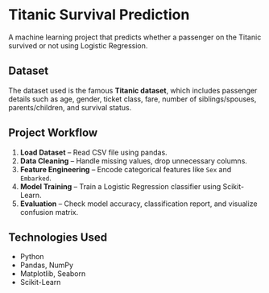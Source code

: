 # Titanic Survival Prediction   

A machine learning project that predicts whether a passenger on the Titanic survived or not using Logistic Regression.  

##  Dataset  
The dataset used is the famous **Titanic dataset**, which includes passenger details such as age, gender, ticket class, fare, number of siblings/spouses, parents/children, and survival status.  

## Project Workflow  
1. **Load Dataset** – Read CSV file using pandas.  
2. **Data Cleaning** – Handle missing values, drop unnecessary columns.  
3. **Feature Engineering** – Encode categorical features like `Sex` and `Embarked`.  
4. **Model Training** – Train a Logistic Regression classifier using Scikit-Learn.  
5. **Evaluation** – Check model accuracy, classification report, and visualize confusion matrix.  

##  Technologies Used  
- Python  
- Pandas, NumPy  
- Matplotlib, Seaborn  
- Scikit-Learn  



